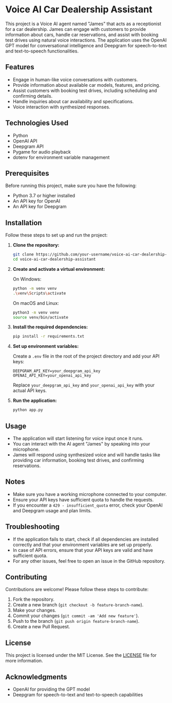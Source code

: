 # Voice AI Car Dealership Assistant

This project is a Voice AI agent named "James" that acts as a receptionist for a car dealership. James can engage with customers to provide information about cars, handle car reservations, and assist with booking test drives using natural voice interactions. The application uses the OpenAI GPT model for conversational intelligence and Deepgram for speech-to-text and text-to-speech functionalities.

## Features

- Engage in human-like voice conversations with customers.
- Provide information about available car models, features, and pricing.
- Assist customers with booking test drives, including scheduling and confirming details.
- Handle inquiries about car availability and specifications.
- Voice interaction with synthesized responses.

## Technologies Used

- Python
- OpenAI API
- Deepgram API
- Pygame for audio playback
- dotenv for environment variable management

## Prerequisites

Before running this project, make sure you have the following:

- Python 3.7 or higher installed
- An API key for OpenAI
- An API key for Deepgram

## Installation

Follow these steps to set up and run the project:

1. **Clone the repository:**

    ```bash
    git clone https://github.com/your-username/voice-ai-car-dealership-assistant.git
    cd voice-ai-car-dealership-assistant
    ```

2. **Create and activate a virtual environment:**

    On Windows:

    ```bash
    python -m venv venv
    .\venv\Scripts\activate
    ```

    On macOS and Linux:

    ```bash
    python3 -m venv venv
    source venv/bin/activate
    ```

3. **Install the required dependencies:**

    ```bash
    pip install -r requirements.txt
    ```

4. **Set up environment variables:**

    Create a `.env` file in the root of the project directory and add your API keys:

    ```plaintext
    DEEPGRAM_API_KEY=your_deepgram_api_key
    OPENAI_API_KEY=your_openai_api_key
    ```

    Replace `your_deepgram_api_key` and `your_openai_api_key` with your actual API keys.

5. **Run the application:**

    ```bash
    python app.py
    ```

## Usage

- The application will start listening for voice input once it runs.
- You can interact with the AI agent "James" by speaking into your microphone.
- James will respond using synthesized voice and will handle tasks like providing car information, booking test drives, and confirming reservations.

## Notes

- Make sure you have a working microphone connected to your computer.
- Ensure your API keys have sufficient quota to handle the requests.
- If you encounter a `429 - insufficient_quota` error, check your OpenAI and Deepgram usage and plan limits.

## Troubleshooting

- If the application fails to start, check if all dependencies are installed correctly and that your environment variables are set up properly.
- In case of API errors, ensure that your API keys are valid and have sufficient quota.
- For any other issues, feel free to open an issue in the GitHub repository.

## Contributing

Contributions are welcome! Please follow these steps to contribute:

1. Fork the repository.
2. Create a new branch (`git checkout -b feature-branch-name`).
3. Make your changes.
4. Commit your changes (`git commit -am 'Add new feature'`).
5. Push to the branch (`git push origin feature-branch-name`).
6. Create a new Pull Request.

## License

This project is licensed under the MIT License. See the [LICENSE](LICENSE) file for more information.

## Acknowledgments

- OpenAI for providing the GPT model
- Deepgram for speech-to-text and text-to-speech capabilities
